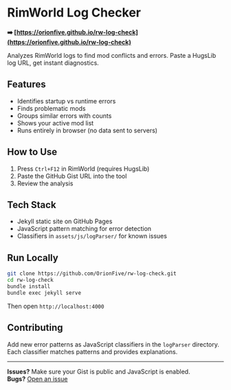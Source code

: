 # RimWorld Log Checker

**➡️ [https://orionfive.github.io/rw-log-check](https://orionfive.github.io/rw-log-check)**

Analyzes RimWorld logs to find mod conflicts and errors. Paste a HugsLib log URL, get instant diagnostics.

## Features

- Identifies startup vs runtime errors
- Finds problematic mods
- Groups similar errors with counts
- Shows your active mod list
- Runs entirely in browser (no data sent to servers)

## How to Use

1. Press `Ctrl+F12` in RimWorld (requires HugsLib)
2. Paste the GitHub Gist URL into the tool
3. Review the analysis

## Tech Stack

- Jekyll static site on GitHub Pages
- JavaScript pattern matching for error detection
- Classifiers in `assets/js/logParser/` for known issues

## Run Locally

```bash
git clone https://github.com/OrionFive/rw-log-check.git
cd rw-log-check
bundle install
bundle exec jekyll serve
```

Then open `http://localhost:4000`

## Contributing

Add new error patterns as JavaScript classifiers in the `logParser` directory. Each classifier matches patterns and provides explanations.

---

**Issues?** Make sure your Gist is public and JavaScript is enabled.  
**Bugs?** [Open an issue](https://github.com/OrionFive/rw-log-check/issues)
